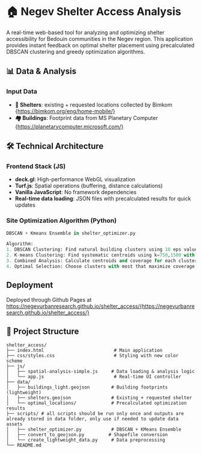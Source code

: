 # 🏠 Negev Shelter Access Analysis

A real-time web-based tool for analyzing and optimizing shelter accessibility for Bedouin communities in the Negev region. This application provides instant feedback on optimal shelter placement using precalculated DBSCAN clustering and greedy optimization algorithms.


## 📊 Data & Analysis

### **Input Data**
- **📍 Shelters**: existing + requested locations collected by Bimkom {https://bimkom.org/eng/home-mobile/}
- **🏘️ Buildings**: Footprint data from MS Planetary Computer {https://planetarycomputer.microsoft.com/} 

## 🛠️ Technical Architecture

### **Frontend Stack (JS)**
- **deck.gl**: High-performance WebGL visualization
- **Turf.js**: Spatial operations (buffering, distance calculations)
- **Vanilla JavaScript**: No framework dependencies
- **Real-time data loading**: JSON files with precalculated results for quick updates

### **Site Optimization Algorithm (Python)**
```python
DBSCAN + Kmeans Ensemble in shelter_optimizer.py

Algorithm:
1. DBSCAN Clustering: Find natural building clusters using 10 eps values (0.1-1.0)
2. K-means Clustering: Find systematic centroids using k=750,1500 with 2 seeds each
3. Combined Analysis: Calculate centroids and coverage for each cluster
4. Optimal Selection: Choose clusters with most that maximize coverage while ensuring clusters don't overlap

```
## Deployment 
Deployed through Github Pages at https://negevurbanresearch.github.io/shelter_access/{https://negevurbanresearch.github.io/shelter_access/}

## 📁 Project Structure

```
shelter_access/
├── index.html                          # Main application
├── css/styles.css                      # Styling with new color scheme
├── js/
│   ├── spatial-analysis-simple.js     # Data loading & analysis logic
│   └── app.js                          # Real-time UI controller
├── data/
│   ├── buildings_light.geojson        # Building footprints (lightweight)
│   ├── shelters.geojson               # Existing + requested shelter 
│   └── optimal_locations/             # Precalculated optimization results
├── scripts/ # all scripts should be run only once and outputs are already stored in data folder, only use if needed to update data assets
│   ├── shelter_optimizer.py           # DBSCAN + KMeans Ensemble
│   ├── convert_to_geojson.py         # Shapefile conversion 
│   └── create_lightweight_data.py     # Data preprocessing
└── README.md
```

